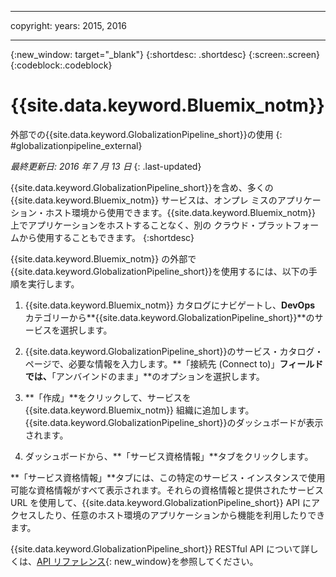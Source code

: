﻿---

copyright:
  years: 2015, 2016

---

{:new_window: target="_blank"}
{:shortdesc: .shortdesc}
{:screen:.screen}
{:codeblock:.codeblock}

# {{site.data.keyword.Bluemix_notm}}
 外部での{{site.data.keyword.GlobalizationPipeline_short}}の使用
{: #globalizationpipeline_external}

*最終更新日: 2016 年 7 月 13 日*
{: .last-updated}

{{site.data.keyword.GlobalizationPipeline_short}}を含め、多くの {{site.data.keyword.Bluemix_notm}} サービスは、オンプレ
ミスのアプリケーション・ホスト環境から使用できます。{{site.data.keyword.Bluemix_notm}} 上でアプリケーションをホストすることなく、別の
クラウド・プラットフォームから使用することもできます。
{:shortdesc}

{{site.data.keyword.Bluemix_notm}} の外部で{{site.data.keyword.GlobalizationPipeline_short}}を使用するには、以下の手順を実行します。

1. {{site.data.keyword.Bluemix_notm}} カタログにナビゲートし、**DevOps** カテゴリーから**{{site.data.keyword.GlobalizationPipeline_short}}**のサービスを選択します。

2. {{site.data.keyword.GlobalizationPipeline_short}}のサービス・カタログ・ページで、必要な情報を入力します。**「接続先 (Connect to)」**フィールドでは、**「アンバインドのまま」**のオプションを選択します。

3. **「作成」**をクリックして、サービスを {{site.data.keyword.Bluemix_notm}} 組織に追加します。{{site.data.keyword.GlobalizationPipeline_short}}のダッシュボードが表示されます。

4. ダッシュボードから、**「サービス資格情報」**タブをクリックします。  

**「サービス資格情報」**タブには、この特定のサービス・インスタンスで使用可能な資格情報がすべて表示されます。それらの資格情報と提供されたサービス URL を使用して、{{site.data.keyword.GlobalizationPipeline_short}} API にアクセスしたり、任意のホスト環境のアプリケーションから機能を利用したりできます。

{{site.data.keyword.GlobalizationPipeline_short}} RESTful API について詳しくは、[API リファレンス](https://gp-rest.ng.bluemix.net/translate/swagger/index.html){: new_window}を参照してください。
